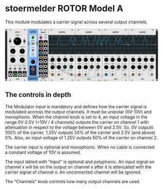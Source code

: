 # stoermelder ROTOR Model A

This module modulates a carrier signal across several output channels. 

![Rotor Model A](./RotorA-1.png)

## The controls in depth

The Modulator input is mandatory and defines how the carrier signal is modulated accross the output channels. It must be unipolar (0V-10V) and monophonic. When the channel knob is set to 4, an input voltage in the range 0V-2.5V (=10V / 4 channels) outputs the carrier on channel 1 with attenuation in respect to the voltage between 0V and 2.5V. So, 0V outputs 100% of the carrier, 1.25V outputs 50% of the carrier and 2.5V (and above) 0%. Also, an input voltage of 1.25V outputs 50% of the carrier on channel 2.

The carrier input is optional and monophonic. When no cable is connected a constant voltage of 10V is assumed.

The input labled with "Input" is optional and polyphonic. An input signal on channel x will be on the output on channel x after it is attenuated with the carrier signal of channel x. An unconnected channel will be ignored.

The "Channels" knob controls how many output channels are used.